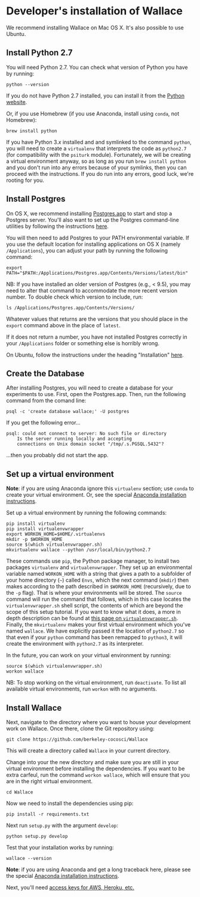 # Developer's installation of Wallace

We recommend installing Wallace on Mac OS X. It's also possible to use Ubuntu.

## Install Python 2.7

You will need Python 2.7. You can check what version of Python you have by running:
```
python --version
```
If you do not have Python 2.7 installed, you can install it from the [Python website](https://www.python.org/downloads/).

Or, if you use Homebrew (if you use Anaconda, install using `conda`, not Homebrew):
```
brew install python
```

If you have Python 3.*x* installed and and symlinked to the command `python`, you will need to create a `virtualenv` that interprets the code as `python2.7` (for compatibility with the `psiturk` module). Fortunately, we will be creating a virtual environment anyway, so as long as you run `brew install python` and you don't run into any errors because of your symlinks, then you can proceed with the instructions. If you do run into any errors, good luck, we're rooting for you. 

## Install Postgres

On OS X, we recommend installing [Postgres.app](http://postgresapp.com) to start and stop a Postgres server. You'll also want to set up the Postgres command-line utilities by following the instructions [here](http://postgresapp.com/documentation/cli-tools.html).

You will then need to add Postgres to your PATH environmental variable. If you use the default location for installing applications on OS X (namely `/Applications`), you can adjust your path by running the following command:
```
export PATH="$PATH:/Applications/Postgres.app/Contents/Versions/latest/bin"
```
NB: If you have installed an older version of Postgres (e.g., < 9.5), you may need to alter that command to accommodate the more recent version number. To double check which version to include, run:    
```
ls /Applications/Postgres.app/Contents/Versions/
```
Whatever values that returns are the versions that you should place in the `export` command above in the place of `latest`. 

If it does not return a number, you have not installed Postgres correctly in your `/Applications` folder or something else is horribly wrong.

On Ubuntu, follow the instructions under the heading "Installation" [here](https://help.ubuntu.com/community/PostgreSQL). 

## Create the Database

After installing Postgres, you will need to create a database for your experiments to use. First, open the Postgres.app. Then, run the following command from the comand line:

```
psql -c 'create database wallace;' -U postgres
```

If you get the following error...

```
psql: could not connect to server: No such file or directory
    Is the server running locally and accepting
    connections on Unix domain socket "/tmp/.s.PGSQL.5432"?
```

...then you probably did not start the app.

## Set up a virtual environment

**Note**: if you are using Anaconda ignore this `virtualenv` section; use `conda` to create your virtual environment. Or, see the special [Anaconda installation instructions](Wallace-with-Anaconda.md). 

Set up a virtual environment by running the following commands:

```
pip install virtualenv
pip install virtualenvwrapper
export WORKON_HOME=$HOME/.virtualenvs
mkdir -p $WORKON_HOME
source $(which virtualenvwrapper.sh)
mkvirtualenv wallace --python /usr/local/bin/python2.7
```

These commands use `pip`, the Python package manager, to install two packages `virtualenv` and `virtualenvwrapper`. They set up an environmental variable named `WORKON_HOME` with a string that gives a path to a subfolder of your home directory (`~`) called `Envs`, which the next command (`mkdir`) then makes according to the path described in `$WORKON_HOME` (recursively, due to the `-p` flag). That is where your environments will be stored. The `source` command will run the command that follows, which in this case locates the `virtualenvwrapper.sh` shell script, the contents of which are beyond the scope of this setup tutorial. If you want to know what it does, a more in depth description can be found at [this page on `virtualenvwrapper.sh`](http://virtualenvwrapper.readthedocs.org/en/latest/install.html#python-interpreter-virtualenv-and-path). Finally, the `mkvirtualenv` makes your first virtual environment which you've named `wallace`. We have explicitly passed it the location of `python2.7` so that even if your `python` command has been remapped to `python3`, it will create the environment with `python2.7` as its interpreter.

In the future, you can work on your virtual environment by running:

```
source $(which virtualenvwrapper.sh)
workon wallace
```

NB: To stop working on the virtual environment, run `deactivate`. To list all available virtual environments, run `workon` with no arguments.

## Install Wallace

Next, navigate to the directory where you want to house your development work on Wallace. Once there, clone the Git repository using:

```
git clone https://github.com/berkeley-cocosci/Wallace
```

This will create a directory called `Wallace` in your current directory. 

Change into your the new directory and make sure you are still in your virtual environment before installing the dependencies. If you want to be extra carfeul, run the command `workon wallace`, which will ensure that you are in the right virtual environment.

```
cd Wallace
```

Now we need to install the dependencies using pip:

```
pip install -r requirements.txt
```

Next run `setup.py` with the argument `develop`:

```
python setup.py develop
```

Test that your installation works by running:

```
wallace --version
```

**Note**: if you are using Anaconda and get a long traceback here, please see the special [Anaconda installation instructions](Wallace-with-Anaconda.md).

Next, you'll need [access keys for AWS, Heroku, etc.](AWS-etc-keys.md)

